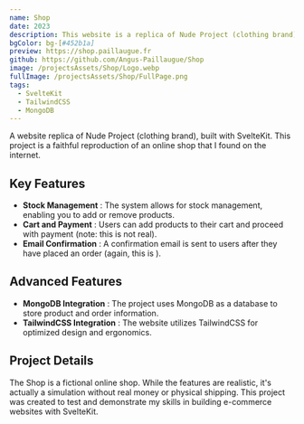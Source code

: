 ```yaml
---
name: Shop
date: 2023
description: This website is a replica of Nude Project (clothing brand) made with SvelteKit.
bgColor: bg-[#452b1a]
preview: https://shop.paillaugue.fr
github: https://github.com/Angus-Paillaugue/Shop
image: /projectsAssets/Shop/Logo.webp
fullImage: /projectsAssets/Shop/FullPage.png
tags:
  - SvelteKit
  - TailwindCSS
  - MongoDB
---
```


A website replica of Nude Project (clothing brand), built with SvelteKit. This project is a faithful reproduction of an online shop that I found on the internet.


## Key Features
 - **Stock Management** : The system allows for stock management, enabling you to add or remove products.
 - **Cart and Payment** : Users can add products to their cart and proceed with payment (note: this is not real).
 - **Email Confirmation** : A confirmation email is sent to users after they have placed an order (again, this is ).


## Advanced Features
 - **MongoDB Integration** : The project uses MongoDB as a database to store product and order information.
 - **TailwindCSS Integration** : The website utilizes TailwindCSS for optimized design and ergonomics.


## Project Details

The Shop is a fictional online shop. While the features are realistic, it's actually a simulation without real money or physical shipping. This project was created to test and demonstrate my skills in building e-commerce websites with SvelteKit.

